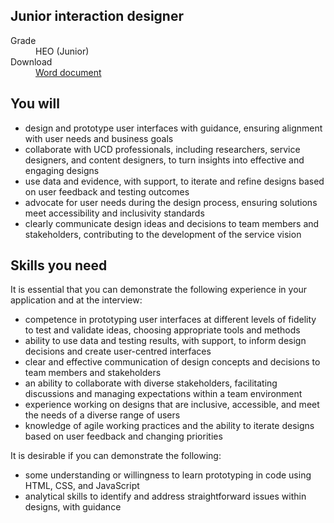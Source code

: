 ## Junior interaction designer

<dl class="govuk-summary-list">
  <div class="govuk-summary-list__row">
    <dt class="govuk-summary-list__key">
      Grade
    </dt>
    <dd class="govuk-summary-list__value">
      HEO (Junior)
    </dd>
  </div>
   <div class="govuk-summary-list__row" data-ignore="true">
    <dt class="govuk-summary-list__key">
      Download
    </dt>
    <dd class="govuk-summary-list__value">
      <a href="word">Word document</a>
    </dd>
  </div></dl>



## You will

- design and prototype user interfaces with guidance, ensuring alignment with user needs and business goals
- collaborate with UCD professionals, including researchers, service designers, and content designers, to turn insights into effective and engaging designs
- use data and evidence, with support, to iterate and refine designs based on user feedback and testing outcomes
- advocate for user needs during the design process, ensuring solutions meet accessibility and inclusivity standards
- clearly communicate design ideas and decisions to team members and stakeholders, contributing to the development of the service vision


## Skills you need

It is essential that you can demonstrate the following experience in your application and at the interview:

- competence in prototyping user interfaces at different levels of fidelity to test and validate ideas, choosing appropriate tools and methods
- ability to use data and testing results, with support, to inform design decisions and create user-centred interfaces
- clear and effective communication of design concepts and decisions to team members and stakeholders
- an ability to collaborate with diverse stakeholders, facilitating discussions and managing expectations within a team environment
- experience working on designs that are inclusive, accessible, and meet the needs of a diverse range of users
- knowledge of agile working practices and the ability to iterate designs based on user feedback and changing priorities

It is desirable if you can demonstrate the following:

- some understanding or willingness to learn prototyping in code using HTML, CSS, and JavaScript
- analytical skills to identify and address straightforward issues within designs, with guidance